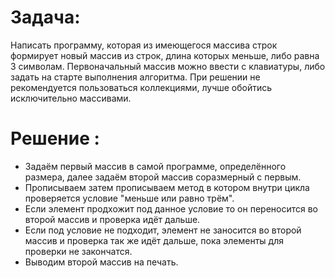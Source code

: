 # Задача: 
Написать программу, которая из имеющегося массива строк формирует новый массив из строк, длина которых меньше, либо равна 3 символам. Первоначальный массив можно ввести с клавиатуры, либо задать на старте выполнения алгоритма. При решении не рекомендуется пользоваться коллекциями, лучше обойтись исключительно массивами.

# Решение :

* Задаём первый массив в самой программе, определённого размера, далее задаём второй массив соразмерный с первым.
* Прописываем затем прописываем метод в котором внутри цикла проверяется условие "меньше или равно трём".
* Если элемент продхожит под данное условие то он переносится во второй массив и проверка идёт дальше.
* Если под условие не подходит, элемент не заносится во второй массив и проверка так же идёт дальше, пока элементы для проверки не закончатся.
* Выводим второй массив на печать.